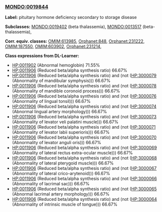 
### [MONDO:0019844](http://purl.obolibrary.org/obo/MONDO_0019844)
**Label:** pituitary hormone deficiency secondary to storage disease

**Subclasses:** [MONDO:0019402](http://purl.obolibrary.org/obo/MONDO_0019402) (beta thalassemia), [MONDO:0013517](http://purl.obolibrary.org/obo/MONDO_0013517) (beta-thalassemia), 

**Corr. equiv. classes:** [OMIM:613985](http://purl.obolibrary.org/obo/OMIM_613985), [Orphanet:848](http://www.orpha.net/ORDO/Orphanet_848), [Orphanet:231222](http://www.orpha.net/ORDO/Orphanet_231222), [OMIM:187550](http://purl.obolibrary.org/obo/OMIM_187550), [OMIM:603902](http://purl.obolibrary.org/obo/OMIM_603902), [Orphanet:231214](http://www.orpha.net/ORDO/Orphanet_231214), 

**Class expressions from DL-Learner:**

- [HP:0011902](http://purl.obolibrary.org/obo/HP_0011902) (Abnormal hemoglobin) 71.55%
- [HP:0011906](http://purl.obolibrary.org/obo/HP_0011906) (Reduced beta/alpha synthesis ratio) 66.67%
- [HP:0011906](http://purl.obolibrary.org/obo/HP_0011906) (Reduced beta/alpha synthesis ratio) and (not ([HP:3000079](http://purl.obolibrary.org/obo/HP_3000079) (Abnormality of mandibular symphysis))) 66.67%
- [HP:0011906](http://purl.obolibrary.org/obo/HP_0011906) (Reduced beta/alpha synthesis ratio) and (not ([HP:3000078](http://purl.obolibrary.org/obo/HP_3000078) (Abnormality of mandible coronoid process))) 66.67%
- [HP:0011906](http://purl.obolibrary.org/obo/HP_0011906) (Reduced beta/alpha synthesis ratio) and (not ([HP:3000076](http://purl.obolibrary.org/obo/HP_3000076) (Abnormality of lingual tonsil))) 66.67%
- [HP:0011906](http://purl.obolibrary.org/obo/HP_0011906) (Reduced beta/alpha synthesis ratio) and (not ([HP:3000074](http://purl.obolibrary.org/obo/HP_3000074) (Abnormal lingual artery morphology))) 66.67%
- [HP:0011906](http://purl.obolibrary.org/obo/HP_0011906) (Reduced beta/alpha synthesis ratio) and (not ([HP:3000073](http://purl.obolibrary.org/obo/HP_3000073) (Abnormality of levator veli palatini muscle))) 66.67%
- [HP:0011906](http://purl.obolibrary.org/obo/HP_0011906) (Reduced beta/alpha synthesis ratio) and (not ([HP:3000071](http://purl.obolibrary.org/obo/HP_3000071) (Abnormality of levator labii superioris))) 66.67%
- [HP:0011906](http://purl.obolibrary.org/obo/HP_0011906) (Reduced beta/alpha synthesis ratio) and (not ([HP:3000070](http://purl.obolibrary.org/obo/HP_3000070) (Abnormality of levator anguli oris))) 66.67%
- [HP:0011906](http://purl.obolibrary.org/obo/HP_0011906) (Reduced beta/alpha synthesis ratio) and (not ([HP:3000069](http://purl.obolibrary.org/obo/HP_3000069) (Abnormality of lateral rectus extra-ocular muscle))) 66.67%
- [HP:0011906](http://purl.obolibrary.org/obo/HP_0011906) (Reduced beta/alpha synthesis ratio) and (not ([HP:3000068](http://purl.obolibrary.org/obo/HP_3000068) (Abnormality of lateral pterygoid muscle))) 66.67%
- [HP:0011906](http://purl.obolibrary.org/obo/HP_0011906) (Reduced beta/alpha synthesis ratio) and (not ([HP:3000067](http://purl.obolibrary.org/obo/HP_3000067) (Abnormality of lateral crico-arytenoid))) 66.67%
- [HP:0011906](http://purl.obolibrary.org/obo/HP_0011906) (Reduced beta/alpha synthesis ratio) and (not ([HP:3000066](http://purl.obolibrary.org/obo/HP_3000066) (Abnormality of lacrimal sac))) 66.67%
- [HP:0011906](http://purl.obolibrary.org/obo/HP_0011906) (Reduced beta/alpha synthesis ratio) and (not ([HP:3000065](http://purl.obolibrary.org/obo/HP_3000065) (Abnormal lacrimal artery morphology))) 66.67%
- [HP:0011906](http://purl.obolibrary.org/obo/HP_0011906) (Reduced beta/alpha synthesis ratio) and (not ([HP:3000064](http://purl.obolibrary.org/obo/HP_3000064) (Abnormality of intrinsic muscle of tongue))) 66.67%


